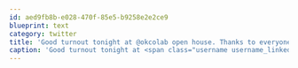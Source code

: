 ```yaml
---
id: aed9fb8b-e028-470f-85e5-b9258e2e2ce9
blueprint: text
category: twitter
title: 'Good turnout tonight at @okcolab open house. Thanks to everyone who came out! http://twitpic.com/530cw1'
caption: 'Good turnout tonight at <span class="username username_linked">@<a href="https://twitter.com/okcolab" title="Okanagan coLab">okcolab</a></span> open house. Thanks to everyone who came out! http://twitpic.com/530cw1'
---
```

